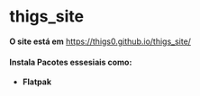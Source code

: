# thigs_site

**O site está em** https://thigs0.github.io/thigs_site/

#### Instala Pacotes essesiais como:
- **Flatpak**

